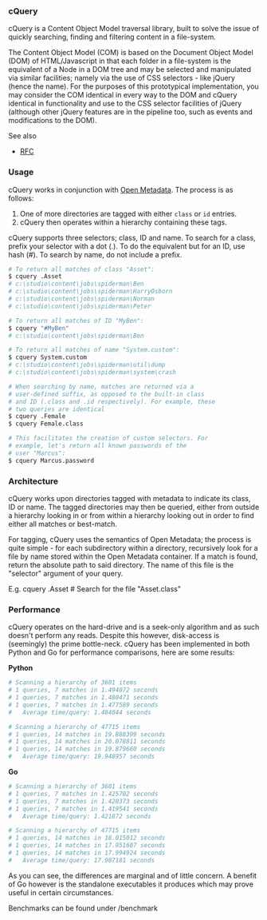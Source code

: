 ### cQuery

cQuery is a Content Object Model traversal library, built to  solve the issue of quickly searching, finding and filtering content in a file-system.

The Content Object Model (COM) is based on the Document Object Model (DOM) of HTML/Javascript in that each folder in a file-system is the equivalent of a Node in a DOM tree and may be selected and manipulated via similar facilities; namely via the use of CSS selectors - like jQuery (hence the name). For the purposes of this prototypical implementation, you may consider the COM identical in every way to the DOM and cQuery identical in functionality and use to the CSS selector facilities of jQuery (although other jQuery features are in the pipeline too, such as events and modifications to the DOM).

See also

 - [RFC](http://rfc.abstractfactory.io/spec/73/)

### Usage

cQuery works in conjunction with [Open Metadata][]. The process is as follows:

1. One of more directories are tagged with either `class` or `id` entries.
2. cQuery then operates within a hierarchy containing these tags.

cQuery supports three selectors; class, ID and name.
To search for a class, prefix your selector with a dot
(.). To do the equivalent but for an ID, use hash (#).
To search by name, do not include a prefix.

```bash
# To return all matches of class "Asset":
$ cquery .Asset
# c:\studio\content\jobs\spiderman\Ben
# c:\studio\content\jobs\spiderman\HarryOsborn
# c:\studio\content\jobs\spiderman\Norman
# c:\studio\content\jobs\spiderman\Peter

# To return all matches of ID "MyBen":
$ cquery "#MyBen"
# c:\studio\content\jobs\spiderman\Ben

# To return all matches of name "System.custom":
$ cquery System.custom
# c:\studio\content\jobs\spiderman\util\dump
# c:\studio\content\jobs\spiderman\system\crash

# When searching by name, matches are returned via a
# user-defined suffix, as opposed to the built-in class
# and ID (.class and .id respectively). For example, these
# two queries are identical
$ cquery .Female
$ cquery Female.class

# This facilitates the creation of custom selectors. For
# example, let's return all known passwords of the
# user "Marcus":
$ cquery Marcus.password

```

### Architecture

cQuery works upon directories tagged with metadata to indicate its class, ID or name. The tagged directories may then be queried, either from outside a hierarchy looking in or from within a hierarchy looking out in order to find either all matches or best-match.

For tagging, cQuery uses the semantics of Open Metadata; the process is quite simple - for each subdirectory within a directory, recursively look for a file by name stored within the Open Metadata container. If a match is found, return the absolute path to said directory. The name of this file is the "selector" argument of your query.

E.g. cquery .Asset  # Search for the file "Asset.class"

### Performance

cQuery operates on the hard-drive and is a seek-only algorithm and as such doesn't perform any reads. Despite this however, disk-access is (seemingly) the prime bottle-neck. cQuery has been implemented in both Python and Go for performance comparisons, here are some results:

**Python**

```python
# Scanning a hierarchy of 3601 items
# 1 queries, 7 matches in 1.494072 seconds
# 1 queries, 7 matches in 1.480471 seconds
# 1 queries, 7 matches in 1.477589 seconds
#   Average time/query: 1.484044 seconds

# Scanning a hierarchy of 47715 items
# 1 queries, 14 matches in 19.888399 seconds
# 1 queries, 14 matches in 20.078811 seconds
# 1 queries, 14 matches in 19.879660 seconds
#   Average time/query: 19.948957 seconds

```

**Go**

```python
# Scanning a hierarchy of 3601 items
# 1 queries, 7 matches in 1.425702 seconds
# 1 queries, 7 matches in 1.420373 seconds
# 1 queries, 7 matches in 1.419541 seconds
#   Average time/query: 1.421872 seconds

# Scanning a hierarchy of 47715 items
# 1 queries, 14 matches in 18.015012 seconds
# 1 queries, 14 matches in 17.951607 seconds
# 1 queries, 14 matches in 17.994924 seconds
#   Average time/query: 17.987181 seconds
```

As you can see, the differences are marginal and of little concern. A benefit of Go however is the standalone executables it produces which may prove useful in certain circumstances.

Benchmarks can be found under /benchmark


[Open Metadata]: https://github.com/abstractfactory/openmetadata